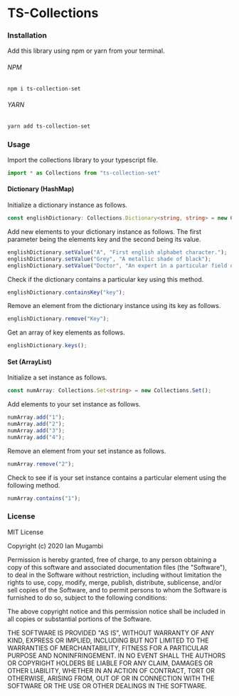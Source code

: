 # TS-Collections
### Installation
Add this library using npm or yarn from your terminal.
###### NPM
```bash
npm i ts-collection-set
```
###### YARN
```bash
yarn add ts-collection-set
```
### Usage
Import the collections library to your typescript file.
```typescript
import * as Collections from "ts-collection-set"
```
#### Dictionary (HashMap) 
Initialize a dictionary instance as follows.
```typescript
const englishDictionary: Collections.Dictionary<string, string> = new Collections.Dictionary();
```
Add new elements to your dictionary instance as follows. The first parameter being the elements key and the second being its value.
```typescript
englishDictionary.setValue("A", "First english alphabet character.");
englishDictionary.setValue("Grey", "A metallic shade of black");
englishDictionary.setValue("Doctor", "An expert in a particular field of training");
```
Check if the dictionary contains a particular key using this method.
```typescript
englishDictionary.containsKey("key");
```
Remove an element from the dictionary instance using its key as follows.
```typescript
englishDictionary.remove("Key");
```
Get an array of key elements as follows.
```typescript
englishDictionary.keys();
```
#### Set (ArrayList)
Initialize a set instance as follows.
```typescript
const numArray: Collections.Set<string> = new Collections.Set();
```
Add elements to your set instance as follows.
```typescript
numArray.add("1");
numArray.add("2");
numArray.add("3");
numArray.add("4");
```
Remove an element from your set instance as follows.
```typescript
numArray.remove("2");
```

Check to see if is your set instance contains a particular element using the following method.
```typescript
numArray.contains("1");
```

### License
MIT License

Copyright (c) 2020 Ian Mugambi

Permission is hereby granted, free of charge, to any person obtaining a copy
of this software and associated documentation files (the "Software"), to deal
in the Software without restriction, including without limitation the rights
to use, copy, modify, merge, publish, distribute, sublicense, and/or sell
copies of the Software, and to permit persons to whom the Software is
furnished to do so, subject to the following conditions:

The above copyright notice and this permission notice shall be included in all
copies or substantial portions of the Software.

THE SOFTWARE IS PROVIDED "AS IS", WITHOUT WARRANTY OF ANY KIND, EXPRESS OR
IMPLIED, INCLUDING BUT NOT LIMITED TO THE WARRANTIES OF MERCHANTABILITY,
FITNESS FOR A PARTICULAR PURPOSE AND NONINFRINGEMENT. IN NO EVENT SHALL THE
AUTHORS OR COPYRIGHT HOLDERS BE LIABLE FOR ANY CLAIM, DAMAGES OR OTHER
LIABILITY, WHETHER IN AN ACTION OF CONTRACT, TORT OR OTHERWISE, ARISING FROM,
OUT OF OR IN CONNECTION WITH THE SOFTWARE OR THE USE OR OTHER DEALINGS IN THE
SOFTWARE.

